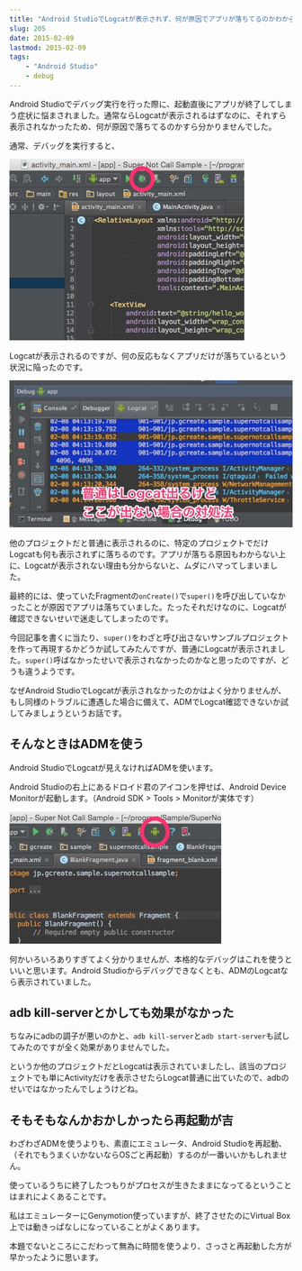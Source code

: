 ```yaml
---
title: "Android StudioでLogcatが表示されず、何が原因でアプリが落ちてるのかわからなくて困った話"
slug: 205
date: 2015-02-09
lastmod: 2015-02-09
tags:
    - "Android Studio"
    - debug
---
```


Android Studioでデバッグ実行を行った際に、起動直後にアプリが終了してしまう症状に悩まされました。通常ならLogcatが表示されるはずなのに、それすら表示されなかったため、何が原因で落ちてるのかすら分かりませんでした。

通常、デバッグを実行すると、

![デバッグの実行](c5a037644a6e5fbfdf909d035c0428d3.jpg)

Logcatが表示されるのですが、何の反応もなくアプリだけが落ちているという状況に陥ったのです。

![通常ならLogcatが表示される](bbc67e43ac2f87c9a0e0404fd59f61de.jpg)

他のプロジェクトだと普通に表示されるのに、特定のプロジェクトでだけLogcatも何も表示されずに落ちるのです。アプリが落ちる原因もわからない上に、Logcatが表示されない理由も分からないと、ムダにハマってしまいました。

最終的には、使っていたFragmentの`onCreate()`で`super()`を呼び出していなかったことが原因でアプリは落ちていました。たったそれだけなのに、Logcatが確認できないせいで迷走してしまったのです。

今回記事を書くに当たり、`super()`をわざと呼び出さないサンプルプロジェクトを作って再現するかどうか試してみたんですが、普通にLogcatが表示されました。`super()`呼ばなかったせいで表示されなかったのかなと思ったのですが、どうも違うようです。

なぜAndroid StudioでLogcatが表示されなかったのかはよく分かりませんが、もし同様のトラブルに遭遇した場合に備えて、ADMでLogcat確認できないか試してみましょうというお話です。


## そんなときはADMを使う


Android StudioでLogcatが見えなければADMを使います。

Android Studioの右上にあるドロイド君のアイコンを押せば、Android Device Monitorが起動します。（Android SDK > Tools > Monitorが実体です）

![ADMの起動アイコン](7fb885bdb4d6203cd6bcd237c84679bf.jpg)

何かいろいろありすぎてよく分かりませんが、本格的なデバッグはこれを使うといいと思います。Android Studioからデバッグできなくとも、ADMのLogcatなら表示されていました。


## adb kill-serverとかしても効果がなかった


ちなみにadbの調子が悪いのかと、`adb kill-server`と`adb start-server`も試してみたのですが全く効果がありませんでした。

というか他のプロジェクトだとLogcatは表示されていましたし、該当のプロジェクトでも単にActivityだけを表示させたらLogcat普通に出ていたので、adbのせいではなかったんでしょうけどね。


## そもそもなんかおかしかったら再起動が吉


わざわざADMを使うよりも、素直にエミュレータ、Android Studioを再起動、（それでもうまくいかないならOSごと再起動）するのが一番いいかもしれません。

使っているうちに終了したつもりがプロセスが生きたままになってるということはまれによくあることです。

私はエミュレーターにGenymotion使っていますが、終了させたのにVirtual Box上では動きっぱなしになっていることがよくあります。

本題でないところにこだわって無為に時間を使うより、さっさと再起動した方が早かったように思います。


  
